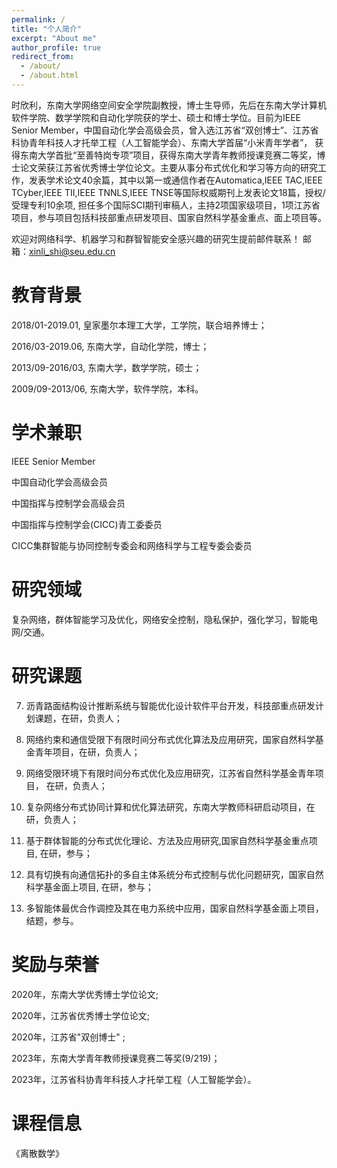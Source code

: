 ```yaml
---
permalink: /
title: "个人简介"
excerpt: "About me"
author_profile: true
redirect_from: 
  - /about/
  - /about.html
---
```


时欣利，东南大学网络空间安全学院副教授，博士生导师，先后在东南大学计算机软件学院、数学学院和自动化学院获的学士、硕士和博士学位。目前为IEEE Senior Member，中国自动化学会高级会员，曾入选江苏省“双创博士”、江苏省科协青年科技人才托举工程（人工智能学会）、东南大学首届“小米青年学者”， 获得东南大学首批“至善特岗专项”项目，获得东南大学青年教师授课竞赛二等奖，博士论文荣获江苏省优秀博士学位论文。主要从事分布式优化和学习等方向的研究工作，发表学术论文40余篇，其中以第一或通信作者在Automatica,IEEE TAC,IEEE TCyber,IEEE TII,IEEE TNNLS,IEEE TNSE等国际权威期刊上发表论文18篇，授权/受理专利10余项, 担任多个国际SCI期刊审稿人，主持2项国家级项目，1项江苏省项目，参与项目包括科技部重点研发项目、国家自然科学基金重点、面上项目等。

欢迎对网络科学、机器学习和群智智能安全感兴趣的研究生提前邮件联系！
邮箱：xinli_shi@seu.edu.cn


教育背景
======
2018/01-2019.01, 皇家墨尔本理工大学，工学院，联合培养博士；

2016/03-2019.06, 东南大学，自动化学院，博士；

2013/09-2016/03, 东南大学，数学学院，硕士；

2009/09-2013/06, 东南大学，软件学院，本科。

学术兼职
======
IEEE Senior Member

中国自动化学会高级会员

中国指挥与控制学会高级会员

中国指挥与控制学会(CICC)青工委委员

CICC集群智能与协同控制专委会和网络科学与工程专委会委员

研究领域
======
复杂网络，群体智能学习及优化，网络安全控制，隐私保护，强化学习，智能电网/交通。


研究课题
======
7. 沥青路面结构设计推断系统与智能优化设计软件平台开发，科技部重点研发计划课题，在研，负责人；

6. 网络约束和通信受限下有限时间分布式优化算法及应用研究，国家自然科学基金青年项目，在研，负责人；

5. 网络受限环境下有限时间分布式优化及应用研究，江苏省自然科学基金青年项目， 在研，负责人；

4. 复杂网络分布式协同计算和优化算法研究，东南大学教师科研启动项目，在研，负责人；

3. 基于群体智能的分布式优化理论、方法及应用研究,国家自然科学基金重点项目, 在研，参与；

2. 具有切换有向通信拓扑的多自主体系统分布式控制与优化问题研究，国家自然科学基金面上项目, 在研，参与；

1. 多智能体最优合作调控及其在电力系统中应用，国家自然科学基金面上项目，结题，参与。


奖励与荣誉
======
2020年，东南大学优秀博士学位论文;

2020年，江苏省优秀博士学位论文; 

2020年，江苏省"双创博士" ; 

2023年，东南大学青年教师授课竞赛二等奖(9/219)；

2023年，江苏省科协青年科技人才托举工程（人工智能学会）。

课程信息
======
《离散数学》


